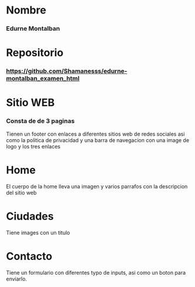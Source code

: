 # Nombre
### Edurne Montalban

# Repositorio
### https://github.com/Shamanesss/edurne-montalban_examen_html

# Sitio WEB
### Consta de de 3 paginas 

Tienen un footer con enlaces a diferentes sitios web de redes sociales asi como la politica de privacidad
y una barra de navegacion con una image de logo y los tres enlaces

# Home
El cuerpo de la home lleva una imagen y varios parrafos con la descripcion del sitio web

# Ciudades 
Tiene images con un titulo

# Contacto
Tiene un formulario con diferentes typo de inputs, asi como un boton para enviarlo.

